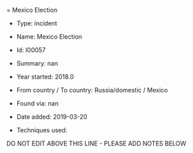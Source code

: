 = Mexico Election

* Type: incident

* Name: Mexico Election

* Id: I00057

* Summary: nan

* Year started: 2018.0

* From country / To country: Russia/domestic / Mexico

* Found via: nan

* Date added: 2019-03-20

* Techniques used: 


DO NOT EDIT ABOVE THIS LINE - PLEASE ADD NOTES BELOW
